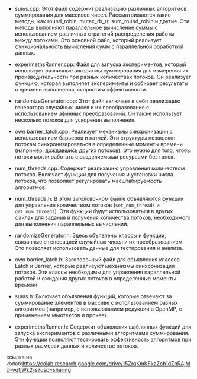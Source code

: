 - sums.cpp: Этот файл содержит реализацию различных алгоритмов суммирования для массивов чисел. Рассматриваются такие методы, как round_robin, mutex_rb_rr, sum_round_robin и другие. Эти методы выполняют параллельное вычисление суммы с использованием различных стратегий распределения работы между потоками. Это основной файл, который реализует функциональность вычисления сумм с параллельной обработкой данных.
  
- experimetnsRunner.cpp: Файл для запуска экспериментов, который использует различные алгоритмы суммирования для измерения их производительности при разных количествах потоков. Он реализует функцию, которая выполняет эксперименты и собирает результаты о времени выполнения, скорости и эффективности.

- randomizeGenerator.cpp: Этот файл включает в себя реализацию генератора случайных чисел и их преобразование с использованием афинных преобразований. Он также использует несколько потоков для ускорения выполнения.

- own barrier_latch.cpp: Реализует механизмы синхронизации с использованием барьеров и латчей. Эти структуры позволяют потокам синхронизироваться в определенные моменты времени (например, дождавшись других потоков). Это нужно для того, чтобы потоки могли работать с разделяемыми ресурсами без гонок.

- num_threads.cpp: Содержит реализацию управления количеством потоков. Включает функции для получения и установки числа потоков, что позволяет регулировать масштабируемость алгоритмов.


- num_threads.h: В этом заголовочном файле объявляются функции для управления количеством потоков (`set_num_threads` и `get_num_threads`). Эти функции будут использоваться в других файлах для задания и получения количества потоков, необходимого для выполнения параллельных вычислений.

- randomizeGenerator.h: Здесь объявлены классы и функции, связанные с генерацией случайных чисел и их преобразованием. Это позволяет использовать данные для тестирования и анализа.

- own barrier_latch.h: Заголовочный файл для объявления классов Latch и Barrier, которые реализуют механизмы синхронизации потоков. Эти классы необходимы для управления параллельной работой и ожидания других потоков в определенные моменты времени.

- sums.h: Включает объявления функций, которые отвечают за суммирование элементов в массиве с использованием разных алгоритмов (например, с использованием редукции в OpenMP, с применением мьютексов и прочее).

- experimetnsRunner.h: Содержит объявления шаблонных функций для запуска экспериментов с различными алгоритмами суммирования. Эти функции позволяют тестировать эффективность алгоритмов при разных размерах данных и количестве потоков.

ссылка на колаб:https://colab.research.google.com/drive/15ZrqKmKFkaZoh1dZnRAjMD-vqfjWk2-s?usp=sharing
